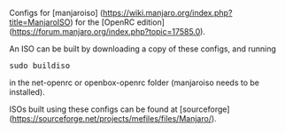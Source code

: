 Configs for [manjaroiso] (https://wiki.manjaro.org/index.php?title=ManjaroISO) for the [OpenRC edition] (https://forum.manjaro.org/index.php?topic=17585.0).

An ISO can be built by downloading a copy of these configs, and running
<pre>sudo buildiso</pre>
in the net-openrc or openbox-openrc folder (manjaroiso needs to be installed).

ISOs built using these configs can be found at [sourceforge] (https://sourceforge.net/projects/mefiles/files/Manjaro/).
